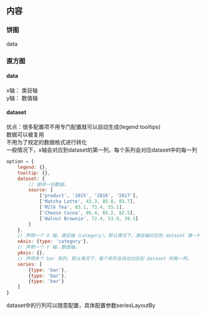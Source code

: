 ## 内容
### 饼图
data
### 直方图
#### data
x轴： 类目轴  
y轴： 数值轴  
#### dataset

优点：很多配置项不用专门配置就可以自动生成(legend tooltips)  
     数据可以被复用  
     不用为了规定的数据格式进行转化  
一般情况下，x轴会对应到dataset的第一列，每个系列会对应dataset中的每一列  
        
```js
option = {
    legend: {},
    tooltip: {},
    dataset: {
        // 提供一份数据。
        source: [
            ['product', '2015', '2016', '2017'],
            ['Matcha Latte', 43.3, 85.8, 93.7],
            ['Milk Tea', 83.1, 73.4, 55.1],
            ['Cheese Cocoa', 86.4, 65.2, 82.5],
            ['Walnut Brownie', 72.4, 53.9, 39.1]
        ]
    },
    // 声明一个 X 轴，类目轴（category）。默认情况下，类目轴对应到 dataset 第一列。
    xAxis: {type: 'category'},
    // 声明一个 Y 轴，数值轴。
    yAxis: {},
    // 声明多个 bar 系列，默认情况下，每个系列会自动对应到 dataset 的每一列。
    series: [
        {type: 'bar'},
        {type: 'bar'},
        {type: 'bar'}
    ]
}
```

dataset中的行列可以随意配置，具体配置参数seriesLayoutBy
